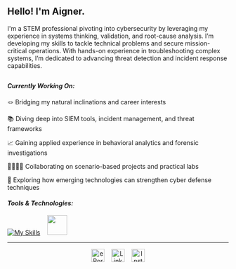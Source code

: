 ## Hello! I'm Aigner.

I'm a STEM professional pivoting into cybersecurity by leveraging my experience in systems thinking, validation, and root-cause analysis. I’m developing my skills to tackle technical problems and secure mission-critical operations. With hands-on experience in troubleshooting complex systems, I’m dedicated to advancing threat detection and incident response capabilities. 

##
#### *Currently Working On:*

🪢 Bridging my natural inclinations and career interests

📚 Diving deep into SIEM tools, incident management, and threat frameworks

📈  Gaining applied experience in behavioral analytics and forensic investigations

🫱🏾‍🫲🏿 Collaborating on scenario-based projects and practical labs

🚀 Exploring how emerging technologies can strengthen cyber defense techniques

#### *Tools & Technologies:*

[![My Skills](https://skillicons.dev/icons?i=windows)](https://skillicons.dev)
&nbsp;&nbsp;
<img src="https://raw.githubusercontent.com/marwin1991/profile-technology-icons/refs/heads/main/icons/ubuntu.png" width="45" />


---

<!-- Social buttons -->

<p align="center">

  <a href="https://YOURPORTFOLIOLINK.com" target="_blank">
    <img src="https://img.shields.io/badge/Portfolio-333333?style=for-the-badge&logo=framer&logoColor=white" alt="ePortfolio" style="height:30px;" /></a>
&nbsp;&nbsp;

 <a href="https://linkedin.com/in/aignerands" target="_blank">
   <img alt="LinkedIn" title="Let's Connect on Linkedin"
    src="https://img.shields.io/badge/LinkedIn-5DB0B0?style=for-the-badge&logo=linkedin&logoColor=white" style="height:30px;" /></a>
 &nbsp;&nbsp;

  <a href="https://instagram.com/alt.aigner" target="_blank">
    <img src="https://img.shields.io/badge/Instagram-0F4C5C?style=for-the-badge&logo=instagram&logoColor=white" alt="Instagram" style="height:30px;" /></a>

</p>
